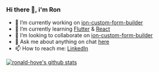 ### Hi there 👋, i'm Ron ###

- 🔭 I’m currently working on [ion-custom-form-builder](https://github.com/ronald-hove/ion-custom-form-builder)
- 🌱 I’m currently learning [Flutter](https://flutter.dev/) & [React](https://reactjs.org/)
- 👯 I’m looking to collaborate on [ion-custom-form-builder](https://github.com/ronald-hove/ion-custom-form-builder)
- 💬 Ask me about anything on chat [here](https://ronald-hove.github.io/)
- 📫 How to reach me: [LinkedIn](https://www.linkedin.com/in/ronald-hove/)

<p align="left">
  <a href="https://github.com/ronald-hove"><img src="https://github-readme-stats.vercel.app/api?username=ronald-hove&count_private=true&hide_border=true&show_icons=true&theme=dark" alt="ronald-hove's github stats"></a>
</p>
